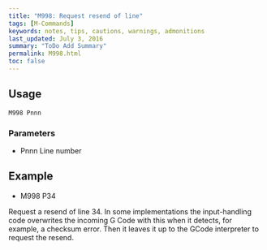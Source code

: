 ```yaml
---
title: "M998: Request resend of line" 
tags: [M-Commands]
keywords: notes, tips, cautions, warnings, admonitions
last_updated: July 3, 2016
summary: "ToDo Add Summary"
permalink: M998.html
toc: false
---
```



## Usage ##
```
M998 Pnnn
```

### Parameters ###

+ Pnnn Line number

## Example ##

+ M998 P34

Request a resend of line 34. In some implementations the input-handling code overwrites the incoming G Code with this when it detects, for example, a checksum error. Then it leaves it up to the GCode interpreter to request the resend.
